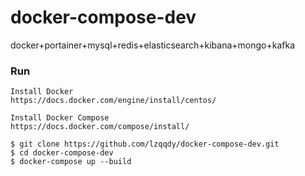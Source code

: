 # docker-compose-dev
docker+portainer+mysql+redis+elasticsearch+kibana+mongo+kafka
### Run
```
Install Docker
https://docs.docker.com/engine/install/centos/

Install Docker Compose
https://docs.docker.com/compose/install/

$ git clone https://github.com/lzqqdy/docker-compose-dev.git
$ cd docker-compose-dev
$ docker-compose up --build
```
